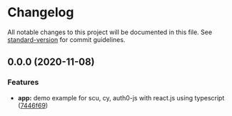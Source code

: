 # Changelog

All notable changes to this project will be documented in this file. See [standard-version](https://github.com/conventional-changelog/standard-version) for commit guidelines.

## 0.0.0 (2020-11-08)


### Features

* **app:** demo example for scu, cy, auth0-js with react.js using typescript ([7446f69](https://github.com/szai0103/react-weather-app/commit/7446f694bba219165f900613e3e37c12f720dbce))
